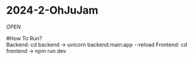 # 2024-2-OhJuJam  

*OPEN*  

#How To Run?  
Backend: cd backend -> uvicorn backend.main:app --reload
Frontend: cd frontend -> npm run dev